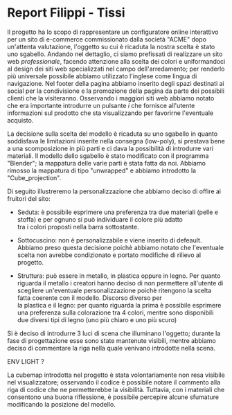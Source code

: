 # Report Filippi - Tissi

Il progetto ha lo scopo di rappresentare un configuratore online interattivo per un sito di e-commerce commissionato dalla società "ACME" dopo un'attenta valutazione, l'oggetto su cui è ricaduta la nostra scelta è stato uno sgabello.
Andando nel dettaglio, ci siamo prefissati di realizzare un sito web _professionale_, facendo attenzione alla scelta dei colori e uniformandoci al design dei siti web specializzati nel campo dell'arredamento; per renderlo più universale possibile abbiamo utilizzato l'inglese come lingua di navigazione.
Nel footer della pagina abbiamo inserito degli spazi destinati ai social per la condivisione e la promozione della pagina da parte dei possibili clienti che la visiteranno. Osservando i maggiori siti web abbiamo notato che era importante introdurre un pulsante _i_ che fornisce all'utente informazioni sul prodotto che sta visualizzando per favorirne l'eventuale acquisto.

La decisione sulla scelta del modello è ricaduta su uno sgabello in quanto soddisfava le limitazioni inserite nella consegna (low-poly), si prestava bene a una scomposizione in più parti e ci dava la possibilità di introdurre vari materiali. 
Il modello dello sgabello è stato modificato con il programma "Blender"; la mappatura delle varie parti è stata fatta da noi. Abbiamo rimosso la mappatura di tipo "unwrapped" e abbiamo introdotto la "Cube_projection".

Di seguito illustreremo la personalizzazione che abbiamo deciso di offire ai fruitori del sito:

* Seduta: è possibile esprimere una preferenza tra due materiali (pelle e stoffa) e per ognuno si può individuare il colore più adatto   
  tra i colori proposti nella barra sottostante.

* Sottocuscino: non è personalizzabile e viene inserito di defeault. Abbiamo preso questa decisione poichè abbiamo notato che l'eventuale   scelta non avrebbe condizionato e portato modifiche di rilievo al progetto.

* Struttura: può essere in metallo, in plastica oppure in legno. Per quanto riguarda il metallo i creatori hanno deciso di non permettere   all'utente di scegliere un'eventuale personalizzazione poichè ritengono la scelta fatta coerente con il modello. Discorso diverso per   
  la plastica e il legno: per quanto riguarda la prima è possibile esprimere una preferenza sulla colorazione tra 4 colori, mentre sono disponibili due diversi tipi di legno (uno più chiaro e uno più scuro)

Si è deciso di introdurre 3 luci di scena che illuminano l'oggetto; durante la fase di progettazione esse sono state mantenute visibili, mentre abbiamo deciso di commentare la riga nella quale venivano introdotte nella scena.

ENV LIGHT ?

La cubemap introdotta nel progetto è stata volontariamente non resa visibile nel visualizzatore; osservando il codice è possibile notare il commento alla riga di codice che ne permetterebbe la visibilità. Tuttavia, con i materiali che consentono una buona riflessione, è possibile percepire alcune sfumature modificando la posizione del modello.